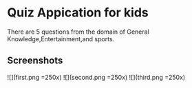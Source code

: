 # Quiz Appication for kids
There are 5 questions from the domain of General Knowledge,Entertainment,and sports. 



## Screenshots

![](first.png =250x)
![](second.png =250x)
![](third.png =250x)
